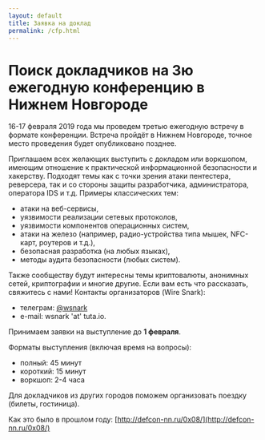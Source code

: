 ```yaml
---
layout: default
title: Заявка на доклад
permalink: /cfp.html
---
```


# Поиск докладчиков на 3ю ежегодную конференцию в Нижнем Новгороде
 
16-17 февраля 2019 года мы проведем третью ежегодную встречу в формате конференции. Встреча пройдёт в Нижнем Новгороде, точное место проведения будет опубликовано позднее.
 
Приглашаем всех желающих выступить с докладом или воркшопом, имеющим отношение к практической информационной безопасности и хакерству. Подходят темы как с точки зрения атаки  пентестера, реверсера, так и со стороны защиты  разработчика, администратора, оператора IDS и т.д. Примеры классических тем:

 - атаки на веб-сервисы,
 - уязвимости реализации сетевых протоколов,
 - уязвимости компонентов операционных систем,
 - атаки на железо (например, радио-устройства типа мышек, NFC-карт, роутеров и т.д.),
 - безопасная разработка (на любых языках),
 - методы аудита безопасности (любых систем).
 
Также сообществу будут интересны темы криптовалюты, анонимных сетей, криптографии и многие другие. Если вам есть что рассказать, свяжитесь с нами!
Контакты организаторов (Wire Snark):

- телеграм: [@wsnark](https://t.me/wsnark)
- e-mail: wsnark 'at' tuta.io.
 
Принимаем заявки на выступление до **1 февраля**.
 
Форматы выступления (включая время на вопросы):

- полный: 45 минут
- короткий: 15 минут
- воркшоп: 2-4 часа
 
Для докладчиков из других городов поможем организовать поездку (билеты, гостиница).

Как это было в прошлом году: [http://defcon-nn.ru/0x08/](http://defcon-nn.ru/0x08/)

